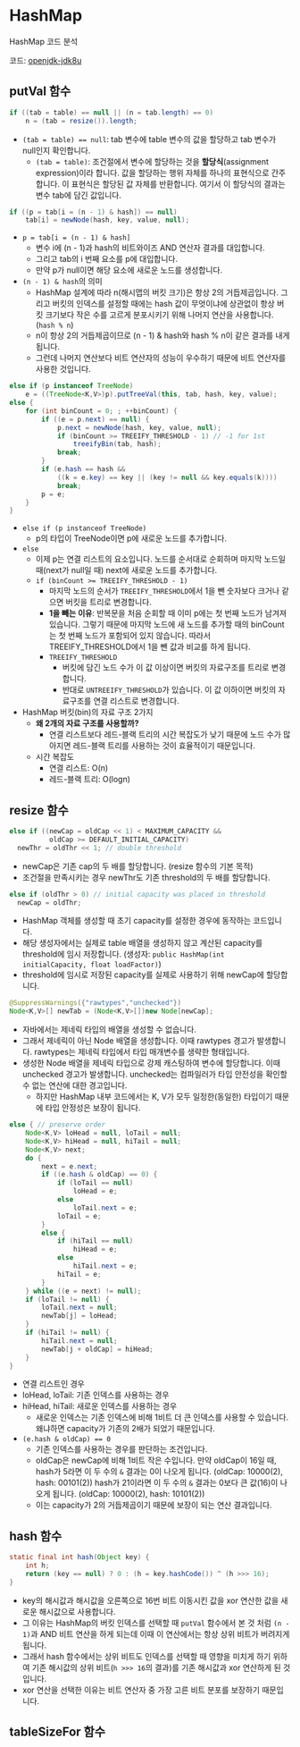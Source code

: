 # HashMap

HashMap 코드 분석

코드: [openjdk-jdk8u](https://github.com/AdoptOpenJDK/openjdk-jdk8u/blob/master/jdk/src/share/classes/java/util/HashMap.java)

## putVal 함수

```java
if ((tab = table) == null || (n = tab.length) == 0)
    n = (tab = resize()).length;
```

- `(tab = table) == null`: tab 변수에 table 변수의 값을 할당하고 tab 변수가 null인지 확인합니다.
  - `(tab = table)`: 조건절에서 변수에 할당하는 것을 **할당식**(assignment expression)이라 합니다. 값을 할당하는 행위 자체를 하나의 표현식으로 간주합니다. 이 표현식은 할당된 값 자체를 반환합니다. 여기서 이 할당식의 결과는 변수 tab에 담긴 값입니다.

```java
if ((p = tab[i = (n - 1) & hash]) == null)
    tab[i] = newNode(hash, key, value, null);
```

- `p = tab[i = (n - 1) & hash]`
  - 변수 i에 (n - 1)과 hash의 비트와이즈 AND 연산자 결과를 대입합니다.
  - 그리고 tab의 i 번째 요소를 p에 대입합니다.
  - 만약 p가 null이면 해당 요소에 새로운 노드를 생성합니다.
- `(n - 1) & hash`의 의미
  - HashMap 설계에 따라 n(해시맵의 버킷 크기)은 항상 2의 거듭제곱입니다. 그리고 버킷의 인덱스를 설정할 때에는 hash 값이 무엇이냐에 상관없이 항상 버킷 크기보다 작은 수를 고르게 분포시키기 위해 나머지 연산을 사용합니다. (`hash % n`)
  - n이 항상 2의 거듭제곱이므로 (n - 1) & hash와 hash % n이 같은 결과를 내게 됩니다.
  - 그런데 나머지 연산보다 비트 연산자의 성능이 우수하기 때문에 비트 연산자를 사용한 것입니다.

```java
else if (p instanceof TreeNode)
    e = ((TreeNode<K,V>)p).putTreeVal(this, tab, hash, key, value);
else {
    for (int binCount = 0; ; ++binCount) {
        if ((e = p.next) == null) {
            p.next = newNode(hash, key, value, null);
            if (binCount >= TREEIFY_THRESHOLD - 1) // -1 for 1st
                treeifyBin(tab, hash);
            break;
        }
        if (e.hash == hash &&
            ((k = e.key) == key || (key != null && key.equals(k))))
            break;
        p = e;
    }
}
```

- `else if (p instanceof TreeNode)`
  - p의 타입이 TreeNode이면 p에 새로운 노드를 추가합니다.
- `else`
  - 이제 p는 연결 리스트의 요소입니다. 노드를 순서대로 순회하며 마지막 노드일 때(next가 null일 때) next에 새로운 노드를 추가합니다.
  - `if (binCount >= TREEIFY_THRESHOLD - 1)`
    - 마지막 노드의 순서가 `TREEIFY_THRESHOLD`에서 1을 뺀 숫자보다 크거나 같으면 버킷을 트리로 변경합니다.
    - **1을 빼는 이유**: 반복문을 처음 순회할 때 이미 p에는 첫 번째 노드가 남겨져 있습니다. 그렇기 때문에 마지막 노드에 새 노드를 추가할 때의 binCount는 첫 번째 노드가 포함되어 있지 않습니다. 따라서 TREEIFY_THRESHOLD에서 1을 뺀 값과 비교를 하게 됩니다.
    - `TREEIFY_THRESHOLD`
      - 버킷에 담긴 노드 수가 이 값 이상이면 버킷의 자료구조를 트리로 변경합니다.
      - 반대로 `UNTREEIFY_THRESHOLD`가 있습니다. 이 값 이하이면 버킷의 자료구조를 연결 리스트로 변경합니다.
- HashMap 버킷(bin)의 자료 구조 2가지
  - **왜 2개의 자료 구조를 사용할까?**
    - 연결 리스트보다 레드-블랙 트리의 시간 복잡도가 낮기 때문에 노드 수가 많아지면 레드-블랙 트리를 사용하는 것이 효율적이기 때문입니다.
  - 시간 복잡도
    - 연결 리스트: O(n)
    - 레드-블랙 트리: O(logn)

## resize 함수

```java
else if ((newCap = oldCap << 1) < MAXIMUM_CAPACITY &&
          oldCap >= DEFAULT_INITIAL_CAPACITY)
  newThr = oldThr << 1; // double threshold
```

- newCap은 기존 cap의 두 배를 할당합니다. (resize 함수의 기본 목적)
- 조건절을 만족시키는 경우 newThr도 기존 threshold의 두 배를 할당합니다.

```java
else if (oldThr > 0) // initial capacity was placed in threshold
  newCap = oldThr;
```

- HashMap 객체를 생성할 때 초기 capacity를 설정한 경우에 동작하는 코드입니다.
- 해당 생성자에서는 실제로 table 배열을 생성하지 않고 계산된 capacity를 threshold에 임시 저장합니다. (생성자: `public HashMap(int initialCapacity, float loadFactor)`)
- threshold에 임시로 저장된 capacity를 실제로 사용하기 위해 newCap에 할당합니다.

```java
@SuppressWarnings({"rawtypes","unchecked"})
Node<K,V>[] newTab = (Node<K,V>[])new Node[newCap];
```

- 자바에서는 제네릭 타입의 배열을 생성할 수 없습니다.
- 그래서 제네릭이 아닌 Node 배열을 생성합니다. 이때 rawtypes 경고가 발생합니다. rawtypes는 제네릭 타입에서 타입 매개변수를 생략한 형태입니다.
- 생성한 Node 배열을 제네릭 타입으로 강제 캐스팅하여 변수에 할당합니다. 이때 unchecked 경고가 발생합니다. unchecked는 컴파일러가 타입 안전성을 확인할 수 없는 연산에 대한 경고입니다.
  - 하지만 HashMap 내부 코드에서는 K, V가 모두 일정한(동일한) 타입이기 때문에 타입 안정성은 보장이 됩니다.

```java
else { // preserve order
    Node<K,V> loHead = null, loTail = null;
    Node<K,V> hiHead = null, hiTail = null;
    Node<K,V> next;
    do {
        next = e.next;
        if ((e.hash & oldCap) == 0) {
            if (loTail == null)
                loHead = e;
            else
                loTail.next = e;
            loTail = e;
        }
        else {
            if (hiTail == null)
                hiHead = e;
            else
                hiTail.next = e;
            hiTail = e;
        }
    } while ((e = next) != null);
    if (loTail != null) {
        loTail.next = null;
        newTab[j] = loHead;
    }
    if (hiTail != null) {
        hiTail.next = null;
        newTab[j + oldCap] = hiHead;
    }
}
```

- 연결 리스트인 경우
- loHead, loTail: 기존 인덱스를 사용하는 경우
- hiHead, hiTail: 새로운 인덱스를 사용하는 경우
  - 새로운 인덱스는 기존 인덱스에 비해 1비트 더 큰 인덱스를 사용할 수 있습니다. 왜냐하면 capacity가 기존의 2배가 되었기 때문입니다.
- `(e.hash & oldCap) == 0`
  - 기존 인덱스를 사용하는 경우를 판단하는 조건입니다.
  - oldCap은 newCap에 비해 1비트 작은 수입니다. 만약 oldCap이 16일 때, hash가 5라면 이 두 수의 `&` 결과는 0이 나오게 됩니다. (oldCap: 10000(2), hash: 00101(2)) hash가 21이라면 이 두 수의 `&` 결과는 0보다 큰 값(16)이 나오게 됩니다. (oldCap: 10000(2), hash: 10101(2))
  - 이는 capacity가 2의 거듭제곱이기 때문에 보장이 되는 연산 결과입니다.

## hash 함수

```java
static final int hash(Object key) {
    int h;
    return (key == null) ? 0 : (h = key.hashCode()) ^ (h >>> 16);
}
```

- key의 해시값과 해시값을 오른쪽으로 16번 비트 이동시킨 값을 xor 연산한 값을 새로운 해시값으로 사용합니다.
- 그 이유는 HashMap의 버킷 인덱스를 선택할 때 `putVal` 함수에서 본 것 처럼 `(n - 1)`과 AND 비트 연산을 하게 되는데 이때 이 연산에서는 항상 상위 비트가 버려지게 됩니다.
- 그래서 hash 함수에서는 상위 비트도 인덱스를 선택할 때 영향을 미치게 하기 위하여 기존 해시값의 상위 비트(`h >>> 16`의 결과)를 기존 해시값과 xor 연산하게 된 것입니다.
- xor 연산을 선택한 이유는 비트 연산자 중 가장 고른 비트 분포를 보장하기 때문입니다.

## tableSizeFor 함수
